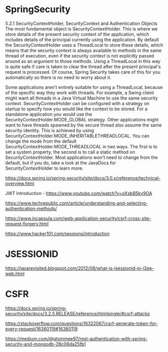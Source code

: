 # SpringSecurity

5.2.1  SecurityContextHolder, SecurityContext and Authentication Objects
The most fundamental object is SecurityContextHolder. This is where we store details of the present security context of the application, which includes details of the principal currently using the application. By default the SecurityContextHolder uses a ThreadLocal to store these details, which means that the security context is always available to methods in the same thread of execution, even if the security context is not explicitly passed around as an argument to those methods. Using a ThreadLocal in this way is quite safe if care is taken to clear the thread after the present principal's request is processed. Of course, Spring Security takes care of this for you automatically so there is no need to worry about it.

Some applications aren't entirely suitable for using a ThreadLocal, because of the specific way they work with threads. For example, a Swing client might want all threads in a Java Virtual Machine to use the same security context. SecurityContextHolder can be configured with a strategy on startup to specify how you would like the context to be stored. For a standalone application you would use the SecurityContextHolder.MODE_GLOBAL strategy. Other applications might want to have threads spawned by the secure thread also assume the same security identity. This is achieved by using SecurityContextHolder.MODE_INHERITABLETHREADLOCAL. You can change the mode from the default SecurityContextHolder.MODE_THREADLOCAL in two ways. The first is to set a system property, the second is to call a static method on SecurityContextHolder. Most applications won't need to change from the default, but if you do, take a look at the JavaDocs for SecurityContextHolder to learn more.

https://docs.spring.io/spring-security/site/docs/3.0.x/reference/technical-overview.html


JWT Introduction - https://www.youtube.com/watch?v=oXxbB5kv9OA

https://www.techrepublic.com/article/understanding-and-selecting-authentication-methods/

https://www.incapsula.com/web-application-security/csrf-cross-site-request-forgery.html

https://www.hacker101.com/sessions/introduction

# JSESSIONID

https://javarevisited.blogspot.com/2012/08/what-is-jsessionid-in-j2ee-web.html

# CSFR 

https://docs.spring.io/spring-security/site/docs/3.2.5.RELEASE/reference/htmlsingle/#csrf-attacks

https://stackoverflow.com/questions/16322067/csrf-generate-token-for-every-request/16360119#16360119


https://medium.com/@gtommee97/rest-authentication-with-spring-security-and-mongodb-28c06da25fb1
